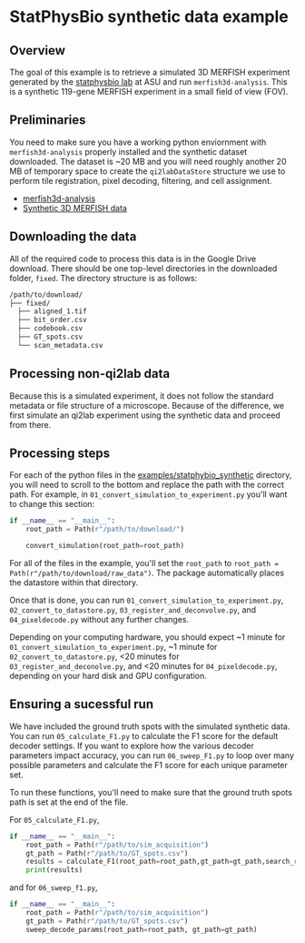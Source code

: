 # StatPhysBio synthetic data example

## Overview

The goal of this example is to retrieve a simulated 3D MERFISH experiment generated by the [statphysbio lab](https://labpresse.com/) at ASU and run `merfish3d-analysis`. This is a synthetic 119-gene MERFISH experiment in a small field of view (FOV).

## Preliminaries

You need to make sure you have a working python enviornment with `merfish3d-analysis` properly installed and the synthetic dataset downloaded. The dataset is ~20 MB and you will need roughly another 20 MB of temporary space to create the `qi2labDataStore` structure we use to perform tile registration, pixel decoding, filtering, and cell assignment.

- [merfish3d-analysis](https://www.github.com/qi2lab/merfish3d-analysis)
- [Synthetic 3D MERFISH data](https://drive.google.com/file/d/1sKKJWsOR85PUzX1x9c1isWWKPat-VFXA/view?usp=drive_link)

## Downloading the data

All of the required code to process this data is in the Google Drive download. There should be one top-level directories in the downloaded folder, `fixed`. The directory structure is as follows:

```bash
/path/to/download/
├── fixed/ 
  ├── aligned_1.tif
  ├── bit_order.csv
  ├── codebook.csv
  ├── GT_spots.csv
  └── scan_metadata.csv
```

## Processing non-qi2lab data

Because this is a simulated experiment, it does not follow the standard metadata or file structure of a microscope. Because of the difference, we first simulate an qi2lab experiment using the synthetic data and proceed from there.

## Processing steps

For each of the python files in the [examples/statphybio_synthetic](https://github.com/QI2lab/merfish3d-analysis/tree/82db7cb6238f1361e497b7cd19b802a5effdf618/examples/statphysbio_synthetic) directory, you will need to scroll to the bottom and replace the path with the correct path. For example, in `01_convert_simulation_to_experiment.py` you'll want to change this section:

```python
if __name__ == "__main__":
    root_path = Path(r"/path/to/download/")

    convert_simulation(root_path=root_path)
```

For all of the files in the example, you'll set the `root_path` to `root_path = Path(r"/path/to/download/raw_data")`. The package automatically places the datastore within that directory.

Once that is done, you can run `01_convert_simulation_to_experiment.py`, `02_convert_to_datastore.py`, `03_register_and_deconvolve.py`, and `04_pixeldecode.py` without any further changes. 

Depending on your computing hardware, you should expect ~1 minute for `01_convert_simulation_to_experiment.py`, ~1 minute for `02_convert_to_datastore.py`, <20 minutes for `03_register_and_deconolve.py`, and <20 minutes for  `04_pixeldecode.py`, depending on your hard disk and GPU configuration.

## Ensuring a sucessful run

We have included the ground truth spots with the simulated synthetic data. You can run `05_calculate_F1.py` to calculate the F1 score for the default decoder settings. If you want to explore how the various decoder parameters impact accuracy, you can run `06_sweep_F1.py` to loop over many possible parameters and calculate the F1 score for each unique parameter set.

To run these functions, you'll need to make sure that the ground truth spots path is set at the end of the file.

For `05_calculate_F1.py`,
```python
if __name__ == "__main__":
    root_path = Path(r"/path/to/sim_acquisition")
    gt_path = Path(r"/path/to/GT_spots.csv")
    results = calculate_F1(root_path=root_path,gt_path=gt_path,search_radius=.75)
    print(results)
```

and for `06_sweep_f1.py`,

```python
if __name__ == "__main__":
    root_path = Path(r"/path/to/sim_acquisition")
    gt_path = Path(r"/path/to/GT_spots.csv")
    sweep_decode_params(root_path=root_path, gt_path=gt_path)
```